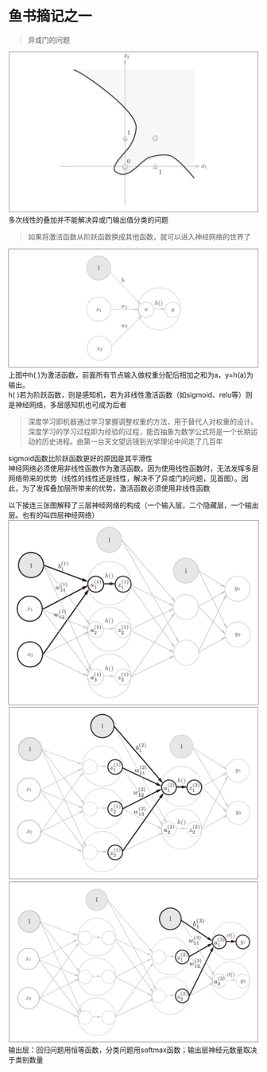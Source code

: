 # 鱼书摘记之一

>异或门的问题

![alt text](structure/image-1.png)  
多次线性的叠加并不能解决异或门输出值分类的问题

>如果将激活函数从阶跃函数换成其他函数，就可以进入神经网络的世界了  

![alt text](structure/image.png)  
上图中h( )为激活函数，前面所有节点输入做权重分配后相加之和为a，y=h(a)为输出。  
h( )若为阶跃函数，则是感知机，若为非线性激活函数（如sigmoid、relu等）则是神经网络，多层感知机也可成为后者

>深度学习即机器通过学习掌握调整权重的方法，用于替代人对权重的设计。深度学习的学习过程即为经验的过程，能否抽象为数学公式将是一个长期运动的历史进程。由第一台天文望远镜到光学理论中间走了几百年

sigmoid函数比阶跃函数更好的原因是其平滑性  
神经网络必须使用非线性函数作为激活函数。因为使用线性函数时，无法发挥多层网络带来的优势（线性的线性还是线性，解决不了异或门的问题，见首图）。因此，为了发挥叠加层所带来的优势，激活函数必须使用非线性函数

以下接连三张图解释了三层神经网络的构成（一个输入层，二个隐藏层，一个输出层。也有的叫四层神经网络）  
![alt text](structure/image-2.png)  
![alt text](structure/image-4.png)  
![alt text](structure/image-5.png)  
输出层：回归问题用恒等函数，分类问题用softmax函数；输出层神经元数量取决于类别数量

